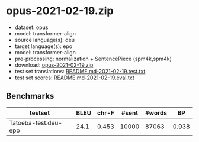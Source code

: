 # opus-2021-02-19.zip

* dataset: opus
* model: transformer-align
* source language(s): deu
* target language(s): epo
* model: transformer-align
* pre-processing: normalization + SentencePiece (spm4k,spm4k)
* download: [opus-2021-02-19.zip](https://object.pouta.csc.fi/Tatoeba-MT-models/deu-epo/opus-2021-02-19.zip)
* test set translations: [README.md-2021-02-19.test.txt](https://object.pouta.csc.fi/Tatoeba-MT-models/deu-epo/README.md-2021-02-19.test.txt)
* test set scores: [README.md-2021-02-19.eval.txt](https://object.pouta.csc.fi/Tatoeba-MT-models/deu-epo/README.md-2021-02-19.eval.txt)

## Benchmarks

| testset | BLEU  | chr-F | #sent | #words | BP |
|---------|-------|-------|-------|--------|----|
| Tatoeba-test.deu-epo 	| 24.1 	| 0.453 	| 10000 	| 87063 	| 0.938 |

